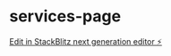 # services-page

[Edit in StackBlitz next generation editor ⚡️](https://stackblitz.com/~/github.com/Appraisily/services-page)